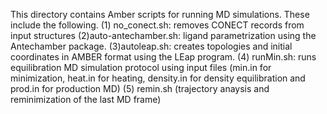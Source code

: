 This directory contains Amber scripts for running MD simulations. These include the following.
(1) no_conect.sh: removes CONECT records from input structures
(2)auto-antechamber.sh: ligand parametrization using the Antechamber package.
(3)autoleap.sh: creates topologies and initial coordinates in AMBER format using the LEap program. 
(4) runMin.sh: runs equilibration  MD simulation protocol using input files (min.in for minimization, heat.in for heating, density.in for density equilibration and prod.in for production MD)
(5) remin.sh (trajectory anaysis and reminimization of the last MD frame)

